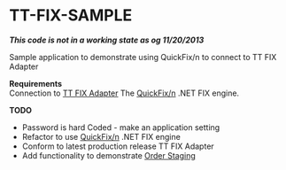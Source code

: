 TT-FIX-SAMPLE
=============

***This code is not in a working state as og 11/20/2013***

Sample application to demonstrate using QuickFix/n to connect to TT FIX Adapter

**Requirements**  
Connection to [TT FIX Adapter](https://www.tradingtechnologies.com/fix-adapter) 
The [QuickFix/n](http://quickfixn.org) .NET FIX engine.


**TODO**
- Password is hard Coded - make an application setting
- Refactor to use [QuickFix/n](http://www.quickfixn.org/) .NET FIX engine
- Conform to latest production release TT FIX Adapter
- Add functionality to demonstrate [Order Staging](https://www.tradingtechnologies.com/en/products/trading-analytics/xtrader/xtrader-orderstaging/)
